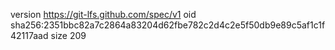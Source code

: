 version https://git-lfs.github.com/spec/v1
oid sha256:2351bbc82a7c2864a83204d62fbe782c2d4c2e5f50db9e89c5af1c1f42117aad
size 209

